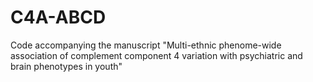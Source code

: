 # C4A-ABCD
 Code accompanying the manuscript "Multi-ethnic phenome-wide association of complement component 4 variation with psychiatric and brain phenotypes in youth"
